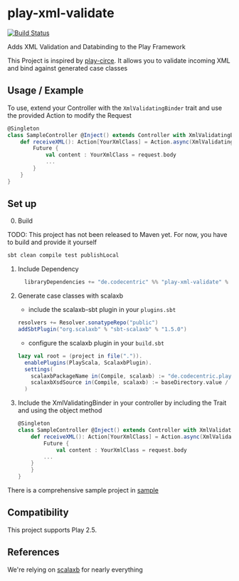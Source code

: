 # play-xml-validate

[![Build Status](https://travis-ci.org/christianuhlcc/play-xml-validate.svg?branch=master)](https://travis-ci.org/christianuhlcc/play-xml-validate)

Adds XML Validation and Databinding to the Play Framework

This Project is inspired by [play-circe](https://github.com/jilen/play-circe). It allows you to validate incoming XML and bind against generated case classes 

## Usage / Example


To use, extend your Controller with the `XmlValidatingBinder` trait and use the provided Action to modify the Request

```scala
@Singleton
class SampleController @Inject() extends Controller with XmlValidatingBinder {
	def receiveXML(): Action[YourXmlClass] = Action.async(XmlValidatingBinder.bindXml[YourXmlClass]()) { request =>
		Future { 
			val content : YourXmlClass = request.body
    		...
     	}
  	}
}
```
## Set up

0. Build

TODO: This project has not been released to Maven yet. For now, you have to build and provide it yourself
```scala
sbt clean compile test publishLocal
```

1. Include Dependency

	```scala
	  libraryDependencies += "de.codecentric" %% "play-xml-validate" % "0.0.1-SNAPSHOT",
	```

2. Generate case classes with scalaxb

	- include the scalaxb-sbt plugin in your `plugins.sbt`

	```scala
	resolvers += Resolver.sonatypeRepo("public")
	addSbtPlugin("org.scalaxb" % "sbt-scalaxb" % "1.5.0")
	```

	- configure the scalaxb plugin in your `build.sbt`

	```scala
	lazy val root = (project in file(".")).
	  enablePlugins(PlayScala, ScalaxbPlugin).
	  settings(
	    scalaxbPackageName in(Compile, scalaxb) := "de.codecentric.play.xml.validate.sample",
	    scalaxbXsdSource in(Compile, scalaxb) := baseDirectory.value / "conf" / "xsd"
	  )

	```

3. Include the XmlValidatingBinder in your controller by including the Trait and using the object method

	```scala
	@Singleton
	class SampleController @Inject() extends Controller with XmlValidatingBinder {
		def receiveXML(): Action[YourXmlClass] = Action.async(XmlValidatingBinder.bindXml[YourXmlClass]()) { request =>
			Future { 
				val content : YourXmlClass = request.body
			...
		}
		}
	}
	```

There is a comprehensive sample project in [sample](/sample)

## Compatibility

This project supports Play 2.5.

## References
We're relying on [scalaxb](http://scalaxb.org) for nearly everything
